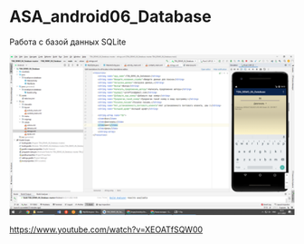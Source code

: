 # ASA_android06_Database
Работа с базой данных SQLite

![Screenshot](screenshot.png)

https://www.youtube.com/watch?v=XEOATfSQW00

